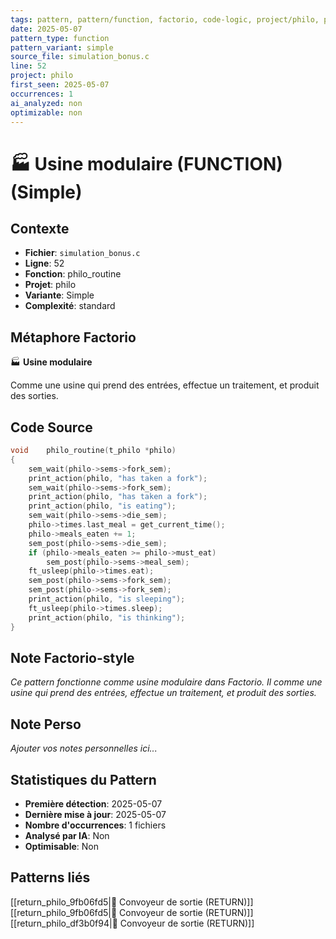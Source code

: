 ```yaml
---
tags: pattern, pattern/function, factorio, code-logic, project/philo, pattern/variant/simple
date: 2025-05-07
pattern_type: function
pattern_variant: simple
source_file: simulation_bonus.c
line: 52
project: philo
first_seen: 2025-05-07
occurrences: 1
ai_analyzed: non
optimizable: non
---
```


# 🏭 Usine modulaire (FUNCTION) (Simple)

## Contexte
- **Fichier**: `simulation_bonus.c`
- **Ligne**: 52
- **Fonction**: philo_routine
- **Projet**: philo
- **Variante**: Simple
- **Complexité**: standard

## Métaphore Factorio
🏭 **Usine modulaire**

Comme une usine qui prend des entrées, effectue un traitement, et produit des sorties.

## Code Source
```c
void	philo_routine(t_philo *philo)
{
	sem_wait(philo->sems->fork_sem);
	print_action(philo, "has taken a fork");
	sem_wait(philo->sems->fork_sem);
	print_action(philo, "has taken a fork");
	print_action(philo, "is eating");
	sem_wait(philo->sems->die_sem);
	philo->times.last_meal = get_current_time();
	philo->meals_eaten += 1;
	sem_post(philo->sems->die_sem);
	if (philo->meals_eaten >= philo->must_eat)
		sem_post(philo->sems->meal_sem);
	ft_usleep(philo->times.eat);
	sem_post(philo->sems->fork_sem);
	sem_post(philo->sems->fork_sem);
	print_action(philo, "is sleeping");
	ft_usleep(philo->times.sleep);
	print_action(philo, "is thinking");
}
```

## Note Factorio-style
*Ce pattern fonctionne comme usine modulaire dans Factorio. Il comme une usine qui prend des entrées, effectue un traitement, et produit des sorties.*

## Note Perso
*Ajouter vos notes personnelles ici...*

## Statistiques du Pattern
- **Première détection**: 2025-05-07
- **Dernière mise à jour**: 2025-05-07
- **Nombre d'occurrences**: 1 fichiers
- **Analysé par IA**: Non
- **Optimisable**: Non

## Patterns liés
[[return_philo_9fb06fd5|🚚 Convoyeur de sortie (RETURN)]]
[[return_philo_9fb06fd5|🚚 Convoyeur de sortie (RETURN)]]
[[return_philo_df3b0f94|🚚 Convoyeur de sortie (RETURN)]]
